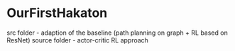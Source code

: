 # OurFirstHakaton
src folder - adaption of the baseline (path planning on graph + RL based on ResNet)
source folder - actor-critic RL approach

